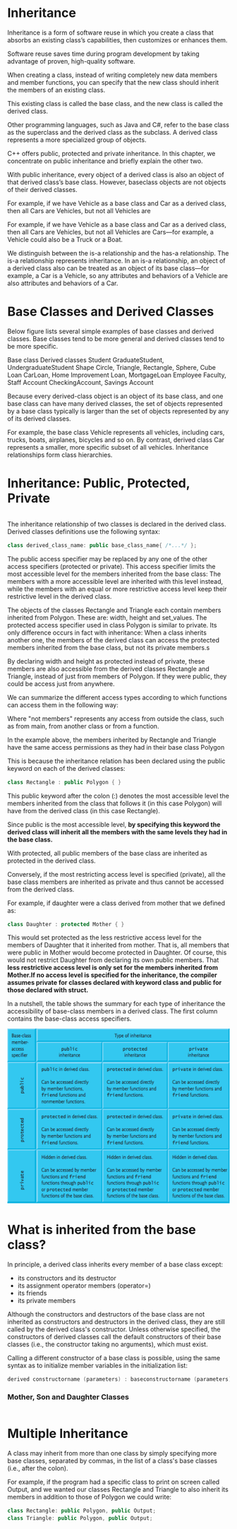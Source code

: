 # Inheritance

Inheritance is a form of software reuse in which you create a class that absorbs an existing class’s capabilities, then customizes or enhances them.

Software reuse saves time during program development by taking advantage of proven, high-quality software.

When creating a class, instead of writing completely new data members and member functions, you can specify that the new class should inherit the members of an existing class. 

This existing class is called the base class, and the new class is called the derived class.

Other programming languages, such as Java and C#, refer to the base class as the superclass and the derived class as the subclass. A derived class represents a more specialized group of objects.

C++ offers public, protected and private inheritance. In this chapter, we concentrate on public inheritance and briefly explain the other two.

With public inheritance, every object of a derived class is also an object of that derived class’s base class. However, baseclass objects are not objects of their derived classes.

For example, if we have Vehicle as a base class and Car as a derived class, then all Cars are Vehicles, but not all Vehicles are

For example, if we have Vehicle as a base class and Car as a derived class, then all Cars are Vehicles, but not all Vehicles are Cars—for example, a Vehicle could also be a Truck or a Boat.

We distinguish between the is-a relationship and the has-a relationship. The is-a relationship represents inheritance. In an is-a relationship, an object of a derived class also can be treated as an object of its base class—for example, a Car is a Vehicle, so any attributes and behaviors of a Vehicle are also attributes and behaviors of a Car.

# Base Classes and Derived Classes

Below figure lists several simple examples of base classes and derived classes. Base classes tend to be more general and derived classes tend to be more specific.

Base class
Derived classes
Student
GraduateStudent, UndergraduateStudent
Shape
Circle, Triangle, Rectangle, Sphere, Cube
Loan
CarLoan, Home Improvement Loan, MortgageLoan
Employee
Faculty, Staff
Account
CheckingAccount, Savings Account

Because every derived-class object is an object of its base class, and one base class can have many derived classes, the set of objects represented by a base class typically is larger than the set of objects represented by any of its derived classes.

For example, the base class Vehicle represents all vehicles, including cars, trucks, boats, airplanes, bicycles and so on. By contrast, derived class Car represents a smaller, more specific subset of all vehicles. Inheritance relationships form class hierarchies. 

# Inheritance: Public, Protected, Private

```C++
```

The inheritance relationship of two classes is declared in the derived class. Derived classes definitions use the following syntax:
```C++
class derived_class_name: public base_class_name{ /*...*/ };
```
The public access specifier may be replaced by any one of the other access specifiers (protected or private). This access specifier limits the most accessible level for the members inherited from the base class: The members with a more accessible level are inherited with this level instead, while the members with an equal or more restrictive access level keep their restrictive level in the derived class.

The objects of the classes Rectangle and Triangle each contain members inherited from Polygon. These are: width, height and set_values. The protected access specifier used in class Polygon is similar to private. Its only difference occurs in fact with inheritance: When a class inherits another one, the members of the derived class can access the protected members inherited from the base class, but not its private members.s

By declaring width and height as protected instead of private, these members are also accessible from the derived classes Rectangle and Triangle, instead of just from members of Polygon. If they were public, they could be access just from anywhere.

We can summarize the different access types according to which functions can access them in the following way:

Where "not members" represents any access from outside the class, such as from main, from another class or from a function.

In the example above, the members inherited by Rectangle and Triangle have the same access permissions as they had in their base class Polygon

This is because the inheritance relation has been declared using the public keyword on each of the derived classes:
```C++
class Rectangle : public Polygon { }
```
This public keyword after the colon (:) denotes the most accessible level the members inherited from the class that follows it (in this case Polygon) will have from the derived class (in this case Rectangle).

Since public is the most accessible level, __by specifying this keyword the derived class will inherit all the members with the same levels they had in the base class.__

With protected, all public members of the base class are inherited as protected in the derived class.

Conversely, if the most restricting access level is specified (private), all the base class members are inherited as private and thus cannot be accessed from the derived class.

For example, if daughter were a class derived from mother that we defined as:
```C++
class Daughter : protected Mother { }
```
This would set protected as the less restrictive access level for the members of Daughter that it inherited from mother. That is, all members that were public in Mother would become protected in Daughter. Of course, this would not restrict Daughter from declaring its own public members. That __less restrictive access level is only set for the members inherited from Mother.If no access level is specified for the inheritance, the compiler assumes private for classes declared with keyword class and public for those declared with struct.__

In a nutshell, the table shows the summary for each type of inheritance the accessibility of base-class members in a derived class. The first column contains the base-class access specifiers.

![in](/imgs/inh1.png)

# What is inherited from the base class?

In principle, a derived class inherits every member of a base class except:
- its constructors and its destructor
- its assignment operator members (operator=)
- its friends
- its private members

Although the constructors and destructors of the base class are not inherited as constructors and destructors in the derived class, they are still called by the derived class's constructor. Unless otherwise specified, the constructors of derived classes call the default constructors of their base classes (i.e., the constructor taking no arguments), which must exist.

Calling a different constructor of a base class is possible, using the same syntax as to initialize member variables in the initialization list:
```C++
derived constructorname (parameters) : baseconstructorname (parameters) 
```

### Mother, Son and Daughter Classes

```C++
```

# Multiple Inheritance

A class may inherit from more than one class by simply specifying more base classes, separated by commas, in the list of a class's base classes (i.e., after the colon).

For example, if the program had a specific class to print on screen called Output, and we wanted our classes Rectangle and Triangle to also inherit its members in addition to those of Polygon we could write:
```C++
class Rectangle: public Polygon, public Output;
class Triangle: public Polygon, public Output; 
```

```C++
```